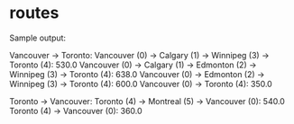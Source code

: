 # routes

Sample output:

Vancouver -> Toronto: 
Vancouver (0) -> Calgary (1) -> Winnipeg (3) -> Toronto (4): 530.0
Vancouver (0) -> Calgary (1) -> Edmonton (2) -> Winnipeg (3) -> Toronto (4): 638.0
Vancouver (0) -> Edmonton (2) -> Winnipeg (3) -> Toronto (4): 600.0
Vancouver (0) -> Toronto (4): 350.0


Toronto -> Vancouver: 
Toronto (4) -> Montreal (5) -> Vancouver (0): 540.0
Toronto (4) -> Vancouver (0): 360.0
